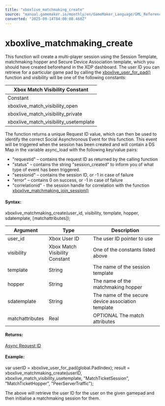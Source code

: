 ```yaml
---
title: "xboxlive_matchmaking_create"
source: "manual.gamemaker.io/monthly/en/GameMaker_Language/GML_Reference/UWP_And_XBox_Live/Match_Making/xboxlive_matchmaking_create.htm"
converted: "2025-09-14T04:00:08.460Z"
---
```


# xboxlive\_matchmaking\_create

This function will create a multi-player session using the Session Template, matchmaking hopper and Secure Device Association template, which you should have created beforehand in the XDP dashboard. The user ID you can retrieve for a particular game pad by calling the [xboxlive\_user\_for\_pad()](../Users_And_Accounts/xboxlive_user_for_pad.md) function and visibility will be one of the following constants:

| Xbox Match Visibility Constant |
| --- |
| Constant | Description |
| xboxlive_match_visibility_open | specifies that the session can be joined by the others. |
| xboxlive_match_visibility_private | specifies that the session is not visible to users who are not session members. |
| xboxlive_match_visibility_usetemplate | specifies that the value used in the session template should be used (this should normally be used as you can't override a template's value if one has been set in XDP). |

The function returns a unique Request ID value, which can then be used to identify the correct Social Asynchronous Event for this function. This event will be triggered when the session has been created and will contain a DS Map in the variable async\_load with the following key/value pairs:

-   "requestid" – contains the request ID as returned by the calling function
-   "status" – contains the string "session\_created" to inform you of what type of event has been triggered.
-   "sessionid" – contains the session ID, or -1 in case of failure
-   "error" – contains 0 on success, or -1 in case of failure
-   "correlationid" - the session handle for correlation with the function [xboxlive\_matchmaking\_join\_session()](xboxlive_matchmaking_join_session.md)

#### Syntax:

xboxlive\_matchmaking\_create(user\_id, visibility, template, hopper, sdatemplate, \[matchattributes\]);

| Argument | Type | Description |
| --- | --- | --- |
| user_id | Xbox User ID | The user ID pointer to use |
| visibility | Xbox Match Visibility Constant | One of the constants listed above |
| template | String | The name of the session template |
| hopper | String | The name of the matchmaking hopper |
| sdatemplate | String | The name of the secure device association template |
| matchattributes | Real | OPTIONAL The match attributes |

#### Returns:

[Async Request ID](../../Asynchronous_Functions/Asynchronous_Functions.md)

#### Example:

var userID = xboxlive\_user\_for\_pad(global.PadIndex);
result = xboxlive\_matchmaking\_create(userID, xboxlive\_match\_visibility\_usetemplate, "MatchTicketSession", "MatchTicketHopper", "PeerServerTraffic");

The above will retrieve the user ID for the user on the given gamepad and then initialise a matchmaking session for them.